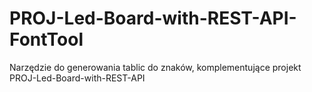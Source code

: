 # PROJ-Led-Board-with-REST-API-FontTool
Narzędzie do generowania tablic do znaków, komplementujące projekt PROJ-Led-Board-with-REST-API
